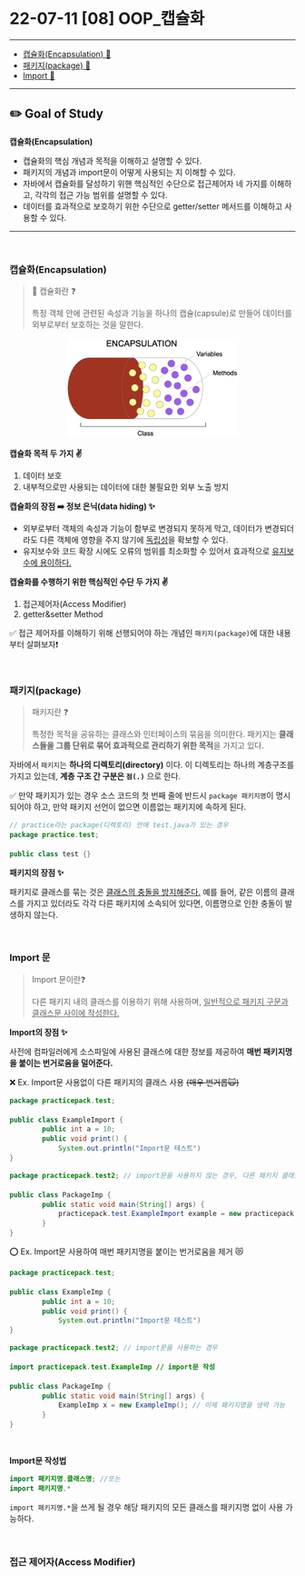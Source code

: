 # 22-07-11 [08] OOP_캡슐화

---

- [캡슐화(Encapsulation) 💊](#캡슐화encapsulation) 
- [패키지(package) 📁](#패키지package)
- [Import 🚪](#import-문)

---

## ✏️ Goal of Study

**캡슐화(Encapsulation)**

- 캡슐화의 핵심 개념과 목적을 이해하고 설명할 수 있다.
- 패키지의 개념과 import문이 어떻게 사용되는 지 이해할 수 있다.
- 자바에서 캡슐화를 달성하기 위핸 핵심적인 수단으로 접근제어자 네 가지를 이해하고, 각각의 접근 가능 범위를 설명할 수 있다.
- 데이터를 효과적으로 보호하기 위한 수단으로 getter/setter 메서드를 이해하고 사용할 수 있다.

---

<br>

### **캡슐화(Encapsulation)**

> 💊 캡슐화란 ❓
> 
> 특정 객체 안에 관련된 속성과 기능을 하나의 캡슐(capsule)로 만들어 데이터를 외부로부터 보호하는 것을 말한다.

<p align="center"><img src="../images/BootCamp/Section01/[08]/encapsulation.png" width=60% height=20%></p>

**캡슐화 목적 두 가지 ✌️**
1. 데이터 보호
2. 내부적으로만 사용되는 데이터에 대한 불필요한 외부 노출 방지

**캡슐화의 장점 ➡️ 정보 은닉(data hiding) ✨**

- 외부로부터 객체의 속성과 기능이 함부로 변경되지 못하게 막고, 데이터가 변경되더라도 다른 객체에 영향을 주지 않기에 <u>독립성</u>을 확보할 수 있다.
- 유지보수와 코드 확장 시에도 오류의 범위를 최소화할 수 있어서 효과적으로 <u>유지보수에 용이하다.</U>

**캡슐화를 수행하기 위한 핵심적인 수단 두 가지 ✌️**
1. 접근제어자(Access Modifier)
2. getter&setter Method

✅ 접근 제어자를 이해하기 위해 선행되어야 하는 개념인 `패키지(package)`에 대한 내용부터 살펴보자❗️

<br>

### **패키지(package)**

> 패키지란 ❓
> 
> 특정한 목적을 공유하는 클래스와 인터페이스의 묶음을 의미한다. 패키지는 **클래스들을 그룹 단위로 묶어 효과적으로 관리하기 위한 목적**을 가지고 있다.

자바에서 `패키지`는 **하나의 디렉토리(directory)** 이다. 이 디렉토리는 하나의 계층구조를 가지고 있는데, **계층 구조 간 구분은 `점(.)`** 으로 한다.

✅ 만약 패키지가 있는 경우 소스 코드의 첫 번째 줄에 반드시 `package 패키지명`이 명시되어야 하고, 만약 패키지 선언이 없으면 이름없는 패키지에 속하게 된다.

```java
// practice라는 package(디렉토리) 안에 test.java가 있는 경우
package practice.test;

public class test {}
```

**패키지의 장점 ✨**

패키지로 클래스를 묶는 것은 <u>클래스의 충돌을 방지해준다.</u> 예를 들어, 같은 이름의 클래스를 가지고 있더라도 각각 다른 패키지에 소속되어 있다면, 이름명으로 인한 충돌이 발생하지 않는다.

<br>

### **Import 문**

> Import 문이란❓
>
> 다른 패키지 내의 클래스를 이용하기 위해 사용하며, <u>일반적으로 패키지 구문과 클래스문 사이에 작성한다.</u>

**Import의 장점 ✨**

사전에 컴파일러에게 소스파일에 사용된 클래스에 대한 정보를 제공하여 **매번 패키지명을 붙이는 번거로움을 덜어준다.**

❌ Ex. Import문 사용없이 다른 패키지의 클래스 사용 ~~(매우 번거롭🙀)~~

```java
package practicepack.test;

public class ExampleImport {
		public int a = 10;
		public void print() {
			System.out.println("Import문 테스트")
}
```

```Java
package practicepack.test2; // import문을 사용하지 않는 경우, 다른 패키지 클래스 사용방법

public class PackageImp {
		public static void main(String[] args) {
			practicepack.test.ExampleImport example = new practicepack.test.ExampleImport();
		}
}
```

⭕️ Ex. Import문 사용하여 매번 패키지명을 붙이는 번거로움을 제거 😻

```Java
package practicepack.test;

public class ExampleImp {
		public int a = 10;
		public void print() {
			System.out.println("Import문 테스트")
}
```

```java
package practicepack.test2; // import문을 사용하는 경우

import practicepack.test.ExampleImp // import문 작성

public class PackageImp {
		public static void main(String[] args) {
			ExampleImp x = new ExampleImp(); // 이제 패키지명을 생략 가능
		}
}
```

<br>

**Import문 작성법**

```java
import 패키지명.클래스명; //또는
import 패키지명.*
```
`import 패키지명.*`을 쓰게 될 경우 해당 패키지의 모든 클래스를 패키지명 없이 사용 가능하다.

<br>

### **접근 제어자(Access Modifier)**
